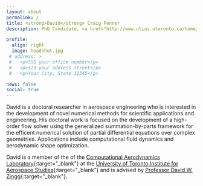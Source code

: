 ```yaml
---
layout: about
permalink: /
title: <strong>David</strong> Craig Penner
description: PhD Candidate, <a href="http://www.utias.utoronto.ca/home/">University of Toronto Institute for Aerospace Studies</a>.

profile:
  align: right
  image: headshot.jpg
 # address: >
 #   <p>555 your office number</p>
 #   <p>123 your address street</p>
 #   <p>Your City, State 12345</p>

news: false
social: true
---
```


David is a doctoral researcher in aerospace engineering who is interested in the development of novel numerical methods for scientific applications and engineering. His doctoral work is focused on the development of a high-order flow solver using the generalized summation-by-parts framework for the efficent numerical solution of partial differential equations over complex geometries. Applications include computational fluid dynamics and aerodynamic shape optimization.

David is a member of the of the [Computational Aerodynamics Laboratory](http://www.utias.utoronto.ca/research/computational-aerodynamics/){:target="\_blank"} at the [University of Toronto Institute for Aerospace Studies](http://www.utias.utoronto.ca/home/){:target="\_blank"} and is advised by [Professor David W. Zingg](http://goldfinger.utias.utoronto.ca/~dwz/){:target="\_blank"}.
